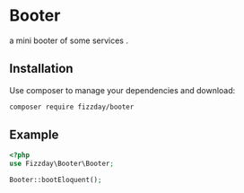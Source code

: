 Booter
=======
a mini booter of some services .

Installation
------------

Use composer to manage your dependencies and download:

```bash
composer require fizzday/booter
```

Example
-------
```php
<?php
use Fizzday\Booter\Booter;

Booter::bootEloquent();
```